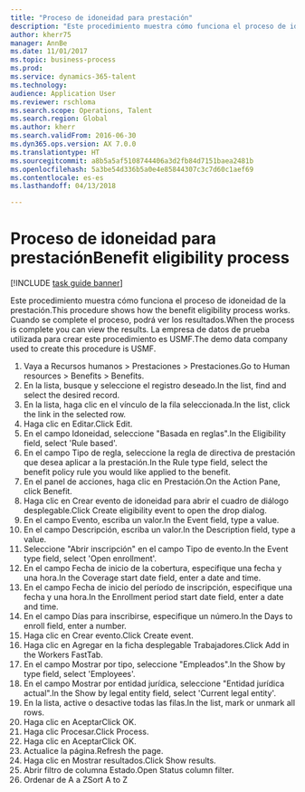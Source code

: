 ```yaml
--- 
title: "Proceso de idoneidad para prestación"
description: "Este procedimiento muestra cómo funciona el proceso de idoneidad de la prestación."
author: kherr75
manager: AnnBe
ms.date: 11/01/2017
ms.topic: business-process
ms.prod: 
ms.service: dynamics-365-talent
ms.technology: 
audience: Application User
ms.reviewer: rschloma
ms.search.scope: Operations, Talent
ms.search.region: Global
ms.author: kherr
ms.search.validFrom: 2016-06-30
ms.dyn365.ops.version: AX 7.0.0
ms.translationtype: HT
ms.sourcegitcommit: a8b5a5af5108744406a3d2fb84d7151baea2481b
ms.openlocfilehash: 5a3be54d336b5a0e4e85844307c3c7d60c1aef69
ms.contentlocale: es-es
ms.lasthandoff: 04/13/2018

---
```

# <a name="benefit-eligibility-process"></a><span data-ttu-id="aeb0c-103">Proceso de idoneidad para prestación</span><span class="sxs-lookup"><span data-stu-id="aeb0c-103">Benefit eligibility process</span></span>

[!INCLUDE [task guide banner](../../includes/task-guide-banner.md)]

<span data-ttu-id="aeb0c-104">Este procedimiento muestra cómo funciona el proceso de idoneidad de la prestación.</span><span class="sxs-lookup"><span data-stu-id="aeb0c-104">This procedure shows how the benefit eligibility process works.</span></span> <span data-ttu-id="aeb0c-105">Cuando se complete el proceso, podrá ver los resultados.</span><span class="sxs-lookup"><span data-stu-id="aeb0c-105">When the process is complete you can view the results.</span></span> <span data-ttu-id="aeb0c-106">La empresa de datos de prueba utilizada para crear este procedimiento es USMF.</span><span class="sxs-lookup"><span data-stu-id="aeb0c-106">The demo data company used to create this procedure is USMF.</span></span>

1. <span data-ttu-id="aeb0c-107">Vaya a Recursos humanos > Prestaciones > Prestaciones.</span><span class="sxs-lookup"><span data-stu-id="aeb0c-107">Go to Human resources > Benefits > Benefits.</span></span>
2. <span data-ttu-id="aeb0c-108">En la lista, busque y seleccione el registro deseado.</span><span class="sxs-lookup"><span data-stu-id="aeb0c-108">In the list, find and select the desired record.</span></span>
3. <span data-ttu-id="aeb0c-109">En la lista, haga clic en el vínculo de la fila seleccionada.</span><span class="sxs-lookup"><span data-stu-id="aeb0c-109">In the list, click the link in the selected row.</span></span>
4. <span data-ttu-id="aeb0c-110">Haga clic en Editar.</span><span class="sxs-lookup"><span data-stu-id="aeb0c-110">Click Edit.</span></span>
5. <span data-ttu-id="aeb0c-111">En el campo Idoneidad, seleccione "Basada en reglas".</span><span class="sxs-lookup"><span data-stu-id="aeb0c-111">In the Eligibility field, select 'Rule based'.</span></span>
6. <span data-ttu-id="aeb0c-112">En el campo Tipo de regla, seleccione la regla de directiva de prestación que desea aplicar a la prestación.</span><span class="sxs-lookup"><span data-stu-id="aeb0c-112">In the Rule type field, select the benefit policy rule you would like applied to the benefit.</span></span>
7. <span data-ttu-id="aeb0c-113">En el panel de acciones, haga clic en Prestación.</span><span class="sxs-lookup"><span data-stu-id="aeb0c-113">On the Action Pane, click Benefit.</span></span>
8. <span data-ttu-id="aeb0c-114">Haga clic en Crear evento de idoneidad para abrir el cuadro de diálogo desplegable.</span><span class="sxs-lookup"><span data-stu-id="aeb0c-114">Click Create eligibility event to open the drop dialog.</span></span>
9. <span data-ttu-id="aeb0c-115">En el campo Evento, escriba un valor.</span><span class="sxs-lookup"><span data-stu-id="aeb0c-115">In the Event field, type a value.</span></span>
10. <span data-ttu-id="aeb0c-116">En el campo Descripción, escriba un valor.</span><span class="sxs-lookup"><span data-stu-id="aeb0c-116">In the Description field, type a value.</span></span>
11. <span data-ttu-id="aeb0c-117">Seleccione "Abrir inscripción" en el campo Tipo de evento.</span><span class="sxs-lookup"><span data-stu-id="aeb0c-117">In the Event type field, select 'Open enrollment'.</span></span>
12. <span data-ttu-id="aeb0c-118">En el campo Fecha de inicio de la cobertura, especifique una fecha y una hora.</span><span class="sxs-lookup"><span data-stu-id="aeb0c-118">In the Coverage start date field, enter a date and time.</span></span>
13. <span data-ttu-id="aeb0c-119">En el campo Fecha de inicio del período de inscripción, especifique una fecha y una hora.</span><span class="sxs-lookup"><span data-stu-id="aeb0c-119">In the Enrollment period start date field, enter a date and time.</span></span>
14. <span data-ttu-id="aeb0c-120">En el campo Días para inscribirse, especifique un número.</span><span class="sxs-lookup"><span data-stu-id="aeb0c-120">In the Days to enroll field, enter a number.</span></span>
15. <span data-ttu-id="aeb0c-121">Haga clic en Crear evento.</span><span class="sxs-lookup"><span data-stu-id="aeb0c-121">Click Create event.</span></span>
16. <span data-ttu-id="aeb0c-122">Haga clic en Agregar en la ficha desplegable Trabajadores.</span><span class="sxs-lookup"><span data-stu-id="aeb0c-122">Click Add in the Workers FastTab.</span></span>
17. <span data-ttu-id="aeb0c-123">En el campo Mostrar por tipo, seleccione "Empleados".</span><span class="sxs-lookup"><span data-stu-id="aeb0c-123">In the Show by type field, select 'Employees'.</span></span>
18. <span data-ttu-id="aeb0c-124">En el campo Mostrar por entidad jurídica, seleccione "Entidad jurídica actual".</span><span class="sxs-lookup"><span data-stu-id="aeb0c-124">In the Show by legal entity field, select 'Current legal entity'.</span></span>
19. <span data-ttu-id="aeb0c-125">En la lista, active o desactive todas las filas.</span><span class="sxs-lookup"><span data-stu-id="aeb0c-125">In the list, mark or unmark all rows.</span></span>
20. <span data-ttu-id="aeb0c-126">Haga clic en Aceptar</span><span class="sxs-lookup"><span data-stu-id="aeb0c-126">Click OK.</span></span>
21. <span data-ttu-id="aeb0c-127">Haga clic Procesar.</span><span class="sxs-lookup"><span data-stu-id="aeb0c-127">Click Process.</span></span>
22. <span data-ttu-id="aeb0c-128">Haga clic en Aceptar</span><span class="sxs-lookup"><span data-stu-id="aeb0c-128">Click OK.</span></span>
23. <span data-ttu-id="aeb0c-129">Actualice la página.</span><span class="sxs-lookup"><span data-stu-id="aeb0c-129">Refresh the page.</span></span>
24. <span data-ttu-id="aeb0c-130">Haga clic en Mostrar resultados.</span><span class="sxs-lookup"><span data-stu-id="aeb0c-130">Click Show results.</span></span>
25. <span data-ttu-id="aeb0c-131">Abrir filtro de columna Estado.</span><span class="sxs-lookup"><span data-stu-id="aeb0c-131">Open Status column filter.</span></span>
26. <span data-ttu-id="aeb0c-132">Ordenar de A a Z</span><span class="sxs-lookup"><span data-stu-id="aeb0c-132">Sort A to Z</span></span>


